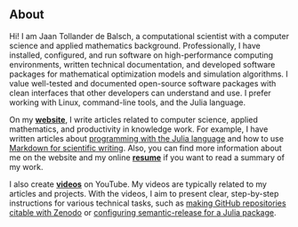 ## About
Hi! 
I am Jaan Tollander de Balsch, a computational scientist with a computer science and applied mathematics background.
Professionally, I have installed, configured, and run software on high-performance computing environments, written technical documentation, and developed software packages for mathematical optimization models and simulation algorithms.
I value well-tested and documented open-source software packages with clean interfaces that other developers can understand and use.
I prefer working with Linux, command-line tools, and the Julia language. 

On my [**website**](https://jaantollander.com/), I write articles related to computer science, applied mathematics, and productivity in knowledge work.
For example, I have written articles about [programming with the Julia language](https://jaantollander.com/tag/julia-language/) and how to use [Markdown for scientific writing](https://jaantollander.com/post/scientific-writing-with-markdown/).
Also, you can find more information about me on the website and my online [**resume**](https://jaan.me) if you want to read a summary of my work.

I also create [**videos**](https://www.youtube.com/c/jaantollander) on YouTube.
My videos are typically related to my articles and projects.
With the videos, I aim to present clear, step-by-step instructions for various technical tasks, such as [making GitHub repositories citable with Zenodo](https://www.youtube.com/watch?v=A9FGAU9S9Ow) or [configuring semantic-release for a Julia package](https://www.youtube.com/watch?v=_npnsESXRno).

<!--
Finally, I am writing shorter, less technical articles to my [**Newsletter**](https://world.hey.com/jaan/) about tools, technologies, and resources related to productivity in knowledge work. *(Work-in-Progress!)*
-->

<!-- 
If you have questions for me, you can ask them on my [GitHub Discussions](https://github.com/jaantollander/jaantollander/discussions).
-->
